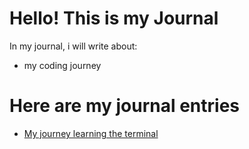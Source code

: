 # Hello! This is my Journal 

In my journal, i will write about:

* my coding journey

# Here are my journal entries

- [My journey learning the terminal](terminal.md)  
